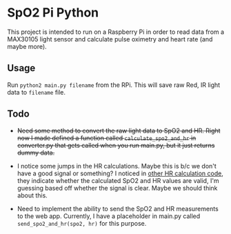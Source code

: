 # SpO2 Pi Python

This project is intended to run on a Raspberry Pi in order to read data from a
MAX30105 light sensor and calculate pulse oximetry and heart rate (and maybe more).

## Usage

Run `python2 main.py filename` from the RPi.
This will save raw Red, IR light data to `filename` file.

## Todo

- ~~Need some method to convert the raw light data to SpO2 and HR. Right now I made
defined a function called `calculate_spo2_and_hr` in converter.py that gets
called when you run main.py, but it just returns dummy data.~~

- I notice some jumps in the HR calculations. Maybe this is b/c we don't have a good signal or something? I noticed in [other HR calculation code](https://github.com/MaximIntegratedRefDesTeam/RD117_ARDUINO/blob/master/algorithm.cpp), they indicate whether the calculated SpO2 and HR values are valid, I'm guessing based off whether the signal is clear. Maybe we should think about this.

- Need to implement the ability to send the SpO2 and HR measurements to the web
app. Currently, I have a placeholder in main.py called `send_spo2_and_hr(spo2, hr)`
for this purpose.
